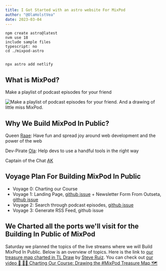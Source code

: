 ```yaml
---
title: I Got Started with an astro website For MixPod
author: "@OlaHolstVea"
date: 2023-03-04
---
```




```shell
npm create astro@latest
nvm use 18
include sample files
typescript: no
cd ./mixpod-astro


npx astro add netlify
```

## What is MixPod?

Make a playlist of podcast episodes for your friend

![Make a playlist of podcast episodes for your friend. And a drawing of little miss MixPod.](https://pbs.twimg.com/media/F9xue3ZXEAAkL-r?format=jpg&name=large)

## Why We Build MixPod In Public?

Queen [Raae](https://twitter.com/raae): Have fun and spread joy around web development and the power of the web

Dev-Pirate [Ola](https://twitter.com/OlaHolstVea): Help devs to use a handful tools in the right way

Captain of the Chat [AK](https://twitter.com/ja_gatka)

## Voyage Plan For Building MixPod In Public

- Voyage 0: Charting our Course
- Voyage 1: Landing Page, [github issue](https://github.com/olavea/mixpod/issues/1) + Newsletter Form From Outseta, [github issue](https://github.com/olavea/mixpod/issues/2)
- Voyage 2: Search through podcast episodes, [github issue](https://github.com/olavea/mixpod/issues/3)
- Voyage 3: Generate RSS Feed, github issue


## We Charted all the ports we'll visit for the Building In Public of MixPod

Saturday we planned the topics of the live streams where we will Build MixPod In Public. Below is an overview of topics. Here is the link to [our treasure map charted in TL Draw](https://www.tldraw.com/v/3Fm1saCUgL4FnXHC7QUH_?viewport=0%2C0%2C1470%2C834&page=page%3Apage) by [Steve Ruiz](https://twitter.com/steveruizok). You can check out [our video 🔴 🏴‍☠️ Charting Our Course: Drawing the #MixPod Treasure Map 🗺️](https://www.youtube.com/live/ZWhzBS0PJQg?si=xaeDndHeQtRdkPo4)

